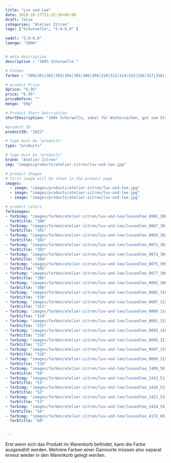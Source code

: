 ```yaml
---
title: "Luv und Lee"
date: 2019-10-17T11:22:16+06:00
draft: false
categories: "Atelier Zitron"
tags: ["Schurwolle", "5.0-6.0" ]	

nadel: "5,0-6,0" 
laenge: "100m"	


# meta description
description : "100% Schurwolle "

# Farben
farben : "300|301|302|303|304|305|306|308|310|313|314|315|316|317|318|319|50|51|52|53|54|60"

# product Price
dprice: "6,95"
price: "6.95"
priceBefore: ""
menge: "50g"

# Product Short Description
shortDescription: "100% Schurwolle, ideal für Wintersachen, gut zum Strickenlernen"

#product ID
productID: "1022"

# type must be "products"
type: "products"

# type must be "products"
brand: "Atelier Zitron"
img: "images/products/atelier-zitron/luv-und-lee.jpg"   

# product Images
# first image will be shown in the product page
images:
  - image: "images/products/atelier-zitron/luv-und-lee.jpg"
  - image: "images/products/atelier-zitron/luv-und-lee.jpg"
  - image: "images/products/atelier-zitron/luv-und-lee.jpg"

# product colors
farbimages:
- farbimg: "images/farben/atelier-zitron/luv-und-lee/luvundlee_0065_300_1.jpg"	
  farbtitle: "300"
- farbimg: "images/farben/atelier-zitron/luv-und-lee/luvundlee_0067_301_1.jpg"	
  farbtitle: "301"
- farbimg: "images/farben/atelier-zitron/luv-und-lee/luvundlee_0069_302_1.jpg"	
  farbtitle: "302"
- farbimg: "images/farben/atelier-zitron/luv-und-lee/luvundlee_0071_303_1.jpg"	
  farbtitle: "303"
- farbimg: "images/farben/atelier-zitron/luv-und-lee/luvundlee_0073_304_1.jpg"	
  farbtitle: "304"
- farbimg: "images/farben/atelier-zitron/luv-und-lee/luvundlee_0075_305_1.jpg"	
  farbtitle: "305"
- farbimg: "images/farben/atelier-zitron/luv-und-lee/luvundlee_0077_306_1.jpg"	
  farbtitle: "306"
- farbimg: "images/farben/atelier-zitron/luv-und-lee/luvundlee_0081_308_1.jpg"	
  farbtitle: "308"
- farbimg: "images/farben/atelier-zitron/luv-und-lee/luvundlee_0085_310_1.jpg"	
  farbtitle: "310"
- farbimg: "images/farben/atelier-zitron/luv-und-lee/luvundlee_0087_313_1.jpg"	
  farbtitle: "313"
- farbimg: "images/farben/atelier-zitron/luv-und-lee/luvundlee_0089_314_1.jpg"	
  farbtitle: "314"
- farbimg: "images/farben/atelier-zitron/luv-und-lee/luvundlee_0091_315_1.jpg"	
  farbtitle: "315"
- farbimg: "images/farben/atelier-zitron/luv-und-lee/luvundlee_0093_316_1.jpg"	
  farbtitle: "316"
- farbimg: "images/farben/atelier-zitron/luv-und-lee/luvundlee_0095_317_1.jpg"	
  farbtitle: "317"
- farbimg: "images/farben/atelier-zitron/luv-und-lee/luvundlee_0097_318_1.jpg"	
  farbtitle: "318"
- farbimg: "images/farben/atelier-zitron/luv-und-lee/luvundlee_0099_319_1.jpg"	
  farbtitle: "319"
- farbimg: "images/farben/atelier-zitron/luv-und-lee/luvundlee_2409_50_1.jpg"	
  farbtitle: "50"
- farbimg: "images/farben/atelier-zitron/luv-und-lee/luvundlee_2412_51_1.jpg"	
  farbtitle: "51"
- farbimg: "images/farben/atelier-zitron/luv-und-lee/luvundlee_2416_52_1.jpg"	
  farbtitle: "52"
- farbimg: "images/farben/atelier-zitron/luv-und-lee/luvundlee_2421_53_1.jpg"	
  farbtitle: "53"
- farbimg: "images/farben/atelier-zitron/luv-und-lee/luvundlee_2424_54_1.jpg"	
  farbtitle: "54"
- farbimg: "images/farben/atelier-zitron/luv-und-lee/luvundlee_4172_60_1.jpg"	
  farbtitle: "60"


---
```


Erst wenn sich das Produkt im Warenkorb befindet, kann die Farbe ausgewählt werden.
Mehrere Farben einer Garnsorte müssen also separat erneut wieder in den Warenkorb gelegt werden.
